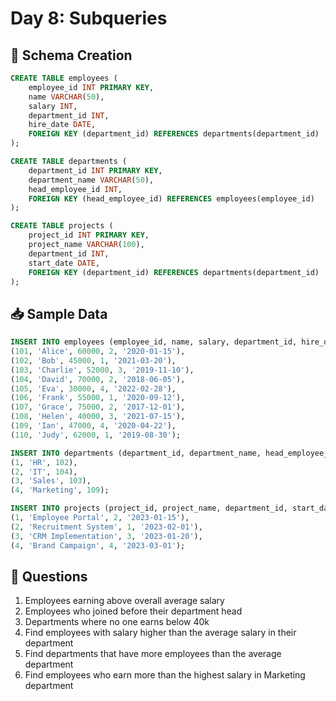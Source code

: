# Day 8: Subqueries

## 🧱 Schema Creation

```sql
CREATE TABLE employees (
    employee_id INT PRIMARY KEY,
    name VARCHAR(50),
    salary INT,
    department_id INT,
    hire_date DATE,
    FOREIGN KEY (department_id) REFERENCES departments(department_id)
);

CREATE TABLE departments (
    department_id INT PRIMARY KEY,
    department_name VARCHAR(50),
    head_employee_id INT,
    FOREIGN KEY (head_employee_id) REFERENCES employees(employee_id)
);

CREATE TABLE projects (
    project_id INT PRIMARY KEY,
    project_name VARCHAR(100),
    department_id INT,
    start_date DATE,
    FOREIGN KEY (department_id) REFERENCES departments(department_id)
);
```

## 📥 Sample Data

```sql
INSERT INTO employees (employee_id, name, salary, department_id, hire_date) VALUES
(101, 'Alice', 60000, 2, '2020-01-15'),
(102, 'Bob', 45000, 1, '2021-03-20'),
(103, 'Charlie', 52000, 3, '2019-11-10'),
(104, 'David', 70000, 2, '2018-06-05'),
(105, 'Eva', 30000, 4, '2022-02-28'),
(106, 'Frank', 55000, 1, '2020-09-12'),
(107, 'Grace', 75000, 2, '2017-12-01'),
(108, 'Helen', 40000, 3, '2021-07-15'),
(109, 'Ian', 47000, 4, '2020-04-22'),
(110, 'Judy', 62000, 1, '2019-08-30');

INSERT INTO departments (department_id, department_name, head_employee_id) VALUES
(1, 'HR', 102),
(2, 'IT', 104),
(3, 'Sales', 103),
(4, 'Marketing', 109);

INSERT INTO projects (project_id, project_name, department_id, start_date) VALUES
(1, 'Employee Portal', 2, '2023-01-15'),
(2, 'Recruitment System', 1, '2023-02-01'),
(3, 'CRM Implementation', 3, '2023-01-20'),
(4, 'Brand Campaign', 4, '2023-03-01');
```

## 📌 Questions

1. Employees earning above overall average salary
2. Employees who joined before their department head
3. Departments where no one earns below 40k
4. Find employees with salary higher than the average salary in their department
5. Find departments that have more employees than the average department
6. Find employees who earn more than the highest salary in Marketing department 